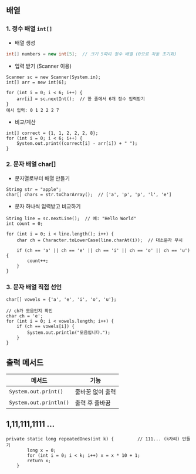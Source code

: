 ## 배열

### 1. 정수 배열 `int[]`

- 배열 생성
```java
int[] numbers = new int[5];  // 크기 5짜리 정수 배열 (0으로 자동 초기화)
```
- 입력 받기 (Scanner 이용)
```
Scanner sc = new Scanner(System.in);
int[] arr = new int[6];

for (int i = 0; i < 6; i++) {
    arr[i] = sc.nextInt();  // 한 줄에서 6개 정수 입력받기
}
예시 입력: 0 1 2 2 2 7
```
- 비교/계산
```
int[] correct = {1, 1, 2, 2, 2, 8};
for (int i = 0; i < 6; i++) {
    System.out.print((correct[i] - arr[i]) + " ");
}
```
### 2. 문자 배열 char[]
- 문자열로부터 배열 만들기
```
String str = "apple";
char[] chars = str.toCharArray();  // ['a', 'p', 'p', 'l', 'e']
```
- 문자 하나씩 입력받고 비교하기
```
String line = sc.nextLine();  // 예: "Hello World"
int count = 0;

for (int i = 0; i < line.length(); i++) {
    char ch = Character.toLowerCase(line.charAt(i));  // 대소문자 무시

    if (ch == 'a' || ch == 'e' || ch == 'i' || ch == 'o' || ch == 'u') {
        count++;
    }
}
```
###  3. 문자 배열 직접 선언
```
char[] vowels = {'a', 'e', 'i', 'o', 'u'};

// ch가 모음인지 확인
char ch = 'e';
for (int i = 0; i < vowels.length; i++) {
    if (ch == vowels[i]) {
        System.out.println("모음입니다.");
    }
}
```

## 출력 메서드 

| 메서드                    | 기능        |
| ---------------------- | --------- |
| `System.out.print()`   | 줄바꿈 없이 출력 |
| `System.out.println()` | 출력 후 줄바꿈  |

## 1,11,111,1111 ...
```
private static long repeatedOnes(int k) {         // 111... (k자리) 만들기
        long x = 0;
        for (int i = 0; i < k; i++) x = x * 10 + 1;
        return x;
    }
```

